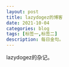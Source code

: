 ```yaml
---
layout: post
title: lazydogez的博客
date: 2021-10-04
categories: blog
tags: [标签一,标签二]
description: 每日金句。
---
```


lazydogez的杂记。












